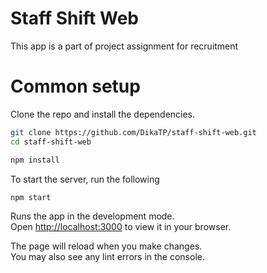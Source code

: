 # Staff Shift Web
This app is a part of project assignment for recruitment

# Common setup
Clone the repo and install the dependencies.

```bash
git clone https://github.com/DikaTP/staff-shift-web.git
cd staff-shift-web
```

```bash
npm install
```

To start the server, run the following

```bash
npm start
```

Runs the app in the development mode.\
Open [http://localhost:3000](http://localhost:3000) to view it in your browser.

The page will reload when you make changes.\
You may also see any lint errors in the console.